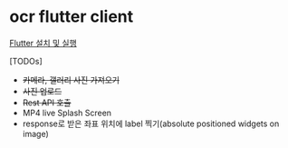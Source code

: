 # ocr flutter client

[Flutter 설치 및 실행](https://flutter.dev/docs/get-started/install)

[TODOs]
- ~~카메라, 갤러리 사진 가져오기~~
- ~~사진 업로드~~
- ~~Rest API 호출~~
- MP4 live Splash Screen
- response로 받은 좌표 위치에 label 찍기(absolute positioned widgets on image)
